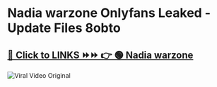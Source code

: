 
 # Nadia warzone Onlyfans Leaked - Update Files 8obto

## <h2><a href="https://clipsfans.com/Nadia_warzone&ref=git">🔗 Click to LINKS ⏩⏩ 👉 🟢 Nadia warzone </a></h2>

<a href="https://clipsfans.com/Nadia_warzone&ref=git" rel="nofollow" data-target="animated-image.originalLink"><img src="https://i.ibb.co.com/xMMVF88/686577567.gif" alt="Viral Video Original" style="max-width: 100%; display: inline-block;" data-target="animated-image.originalImage"></a>

